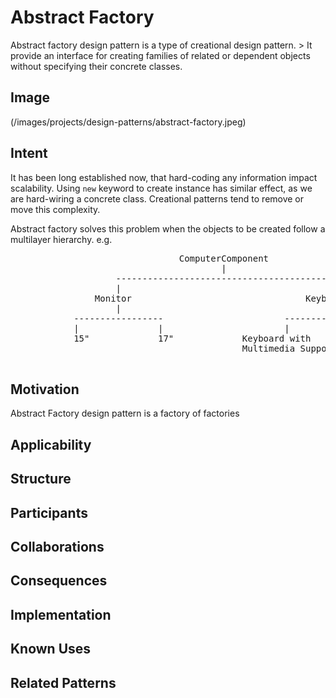 Abstract Factory
================
Abstract factory design pattern is a type of creational design pattern.
	> It provide an interface for creating families of related or dependent objects without specifying their concrete classes.

Image
-----

(/images/projects/design-patterns/abstract-factory.jpeg)

Intent
------
It has been long established now, that hard-coding any information impact scalability. Using `new` keyword to create instance has similar effect, as we are hard-wiring a concrete class. Creational patterns tend to remove or move this complexity.

Abstract factory solves this problem when the objects to be created follow  a multilayer hierarchy.
e.g.
<pre>
								ComputerComponent
										|
					-----------------------------------------
					|										|
				Monitor									Keyboard
					|										|
			-----------------						---------------------
			|				|						|					|
			15"				17"				Keyboard with			SimpleKeyboard	
											Multimedia Support		

</pre>
Motivation
----------
Abstract Factory design pattern is a factory of factories

Applicability
-------------

Structure
---------

Participants
------------

Collaborations
--------------

Consequences
------------

Implementation
--------------

Known Uses
----------

Related Patterns
----------------

